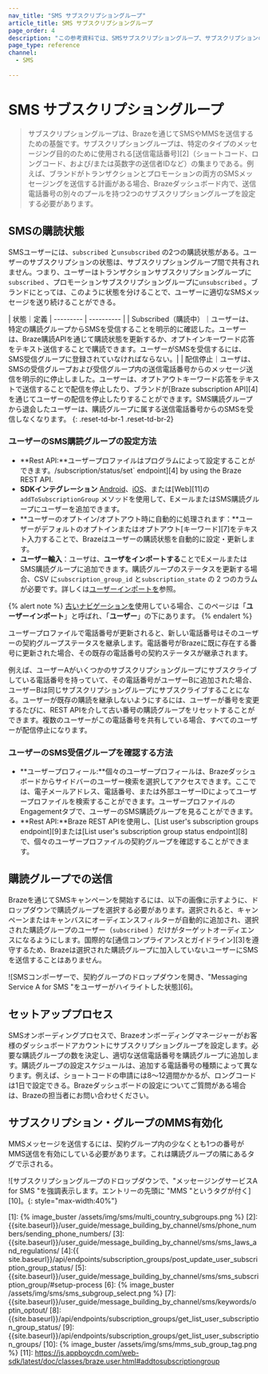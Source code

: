 ```yaml
---
nav_title: "SMS サブスクリプショングループ"
article_title: SMS サブスクリプショングループ
page_order: 4
description: "この参考資料では、SMSサブスクリプショングループ、サブスクリプションの状態、およびサブスクリプショングループのセットアッププロセスについて説明します。"
page_type: reference
channel:
  - SMS
  
---
```


# SMS サブスクリプショングループ

> サブスクリプショングループは、Brazeを通じてSMSやMMSを送信するための基盤です。サブスクリプショングループは、特定のタイプのメッセージング目的のために使用される[送信電話番号][2]（ショートコード、ロングコード、および/または英数字の送信者IDなど）の集まりである。例えば、ブランドがトランザクションとプロモーションの両方のSMSメッセージングを送信する計画がある場合、Brazeダッシュボード内で、送信電話番号の別々のプールを持つ2つのサブスクリプショングループを設定する必要があります。

## SMSの購読状態

SMSユーザーには、`subscribed` と`unsubscribed` の2つの購読状態がある。ユーザーのサブスクリプションの状態は、サブスクリプショングループ間で共有されません。つまり、ユーザーはトランザクションサブスクリプショングループに`subscribed` 、プロモーションサブスクリプショングループに`unsubscribed` 。ブランドにとっては、このように状態を分けることで、ユーザーに適切なSMSメッセージを送り続けることができる。

| 状態｜定義
| --------- | ---------- |
| Subscribed（購読中）｜ユーザーは、特定の購読グループからSMSを受信することを明示的に確認した。ユーザーは、Braze購読APIを通じて購読状態を更新するか、オプトインキーワード応答をテキスト送信することで購読できます。ユーザーがSMSを受信するには、SMS受信グループに登録されていなければならない。|
| 配信停止｜ユーザは、SMSの受信グループおよび受信グループ内の送信電話番号からのメッセージ送信を明示的に停止しました。ユーザーは、オプトアウトキーワード応答をテキストで送信することで配信を停止したり、ブランドが[Braze subscription API][4]を通じてユーザーの配信を停止したりすることができます。SMS購読グループから退会したユーザーは、購読グループに属する送信電話番号からのSMSを受信しなくなります。
{: .reset-td-br-1 .reset-td-br-2}

### ユーザーのSMS購読グループの設定方法 

- **Rest API:**ユーザープロファイルはプログラムによって設定することができます。/subscription/status/set` endpoint][4] by using the Braze REST API.
- **SDKインテグレーション** [Android](https://braze-inc.github.io/braze-android-sdk/javadocs/com/braze/BrazeUser.html#addToSubscriptionGroup-java.lang.String-)、[iOS](https://appboy.github.io/appboy-ios-sdk/docs/interface_a_b_k_user.html#a74092a50fcda364bb159013d0222e287)、または[Web][11]の`addToSubscriptionGroup` メソッドを使用して、EメールまたはSMS購読グループにユーザーを追加できます。
- **ユーザーのオプトイン/オプトアウト時に自動的に処理されます：**ユーザーがデフォルトのオプトインまたはオプトアウト[キーワード][7]をテキスト入力することで、Brazeはユーザーの購読状態を自動的に設定・更新します。
- **ユーザー輸入**：ユーザは、**ユーザをインポートする**ことでEメールまたはSMS購読グループに追加できます。購読グループのステータスを更新する場合、CSV に`subscription_group_id` と`subscription_state` の 2 つのカラムが必要です。詳しくは[ユーザーインポートを]({{site.baseurl}}/user_guide/data_and_analytics/user_data_collection/user_import/#updating-subscription-group-status)参照。

{% alert note %}
[古いナビゲーションを]({{site.baseurl}}/navigation)使用している場合、このページは「**ユーザーインポート**」と呼ばれ、「**ユーザー**」の下にあります。
{% endalert %}

ユーザープロファイルで電話番号が更新されると、新しい電話番号はそのユーザーの契約グループステータスを継承します。電話番号がBrazeに既に存在する番号に更新された場合、その既存の電話番号の契約ステータスが継承されます。

例えば、ユーザーAがいくつかのサブスクリプショングループにサブスクライブしている電話番号を持っていて、その電話番号がユーザーBに追加された場合、ユーザーBは同じサブスクリプショングループにサブスクライブすることになる。ユーザーが既存の購読を継承しないようにするには、ユーザーが番号を変更するたびに、REST APIを介して古い番号の購読グループをリセットすることができます。複数のユーザーがこの電話番号を共有している場合、すべてのユーザーが配信停止になります。

### ユーザーのSMS受信グループを確認する方法

- **ユーザープロフィール:**個々のユーザープロフィールは、Brazeダッシュボードからサイドバーのユーザー検索を選択してアクセスできます。ここでは、電子メールアドレス、電話番号、または外部ユーザーIDによってユーザープロファイルを検索することができます。ユーザープロファイルのEngagementタブで、ユーザーのSMS購読グループを見ることができます。 
- **Rest API:**Braze REST APIを使用し、[List user's subscription groups endpoint][9]または[List user's subscription group status endpoint][8]で、個々のユーザープロファイルの契約グループを確認することができます。 

## 購読グループでの送信

Brazeを通じてSMSキャンペーンを開始するには、以下の画像に示すように、ドロップダウンで購読グループを選択する必要があります。選択されると、キャンペーンまたはキャンバスにオーディエンスフィルターが自動的に追加され、選択された購読グループのユーザー（`subscribed` ）だけがターゲットオーディエンスになるようにします。国際的な[通信コンプライアンスとガイドライン][3]を遵守するため、Brazeは選択された購読グループに加入していないユーザーにSMSを送信することはありません。  

![SMSコンポーザーで、契約グループのドロップダウンを開き、"Messaging Service A for SMS "をユーザーがハイライトした状態][6]。

## セットアッププロセス

SMSオンボーディングプロセスで、Brazeオンボーディングマネージャーがお客様のダッシュボードアカウントにサブスクリプショングループを設定します。必要な購読グループの数を決定し、適切な送信電話番号を購読グループに追加します。購読グループの設定スケジュールは、追加する電話番号の種類によって異なります。例えば、ショートコードの申請には8～12週間かかるが、ロングコードは1日で設定できる。Brazeダッシュボードの設定についてご質問がある場合は、Brazeの担当者にお問い合わせください。  

## サブスクリプション・グループのMMS有効化

MMSメッセージを送信するには、契約グループ内の少なくとも1つの番号がMMS送信を有効にしている必要があります。これは購読グループの隣にあるタグで示される。 

![サブスクリプショングループのドロップダウンで、"メッセージングサービスA for SMS "を強調表示します。エントリーの先頭に "MMS "というタグが付く][10]。{: style="max-width:40%"}


[1]: {% image_buster /assets/img/sms/multi_country_subgroups.png %}
[2]:{{site.baseurl}}/user_guide/message_building_by_channel/sms/phone_numbers/sending_phone_numbers/
[3]:{{site.baseurl}}/user_guide/message_building_by_channel/sms/sms_laws_and_regulations/
[4]:{{ site.baseurl}}/api/endpoints/subscription_groups/post_update_user_subscription_group_status/
[5]: {{site.baseurl}}/user_guide/message_building_by_channel/sms/sms_subscription_group/#setup-process
[6]: {% image_buster /assets/img/sms/sms_subgroup_select.png %}
[7]:{{site.baseurl}}/user_guide/message_building_by_channel/sms/keywords/optin_optout/
[8]:{{site.baseurl}}/api/endpoints/subscription_groups/get_list_user_subscription_group_status/
[9]:{{site.baseurl}}/api/endpoints/subscription_groups/get_list_user_subscription_groups/
[10]: {% image_buster /assets/img/sms/mms_sub_group_tag.png %}
[11]: https://js.appboycdn.com/web-sdk/latest/doc/classes/braze.user.html#addtosubscriptiongroup
